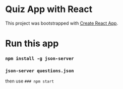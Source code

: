 # Quiz App with React

This project was bootstrapped with [Create React App](https://github.com/facebook/create-react-app).

# Run this app
### `npm install -g json-server`

### ``json-server questions.json``

then use `### npm start`